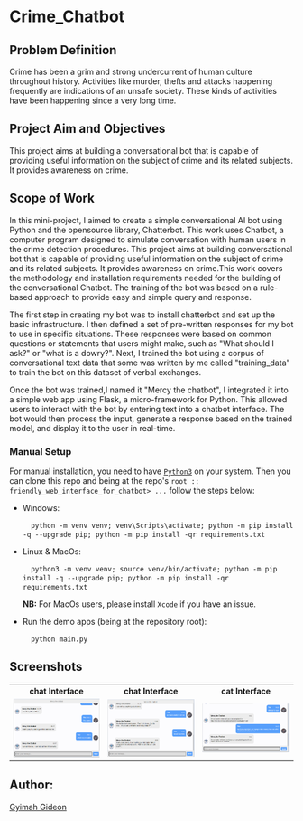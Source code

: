 # Crime_Chatbot

## Problem Definition
Crime has been a grim and strong undercurrent of human culture throughout history. Activities like murder, thefts and attacks happening frequently are indications of an unsafe society. These kinds of activities have been happening since a very long time.

## Project Aim and Objectives
This project aims at building a conversational bot that is capable of providing useful information
on the subject of crime and its related subjects. It provides awareness on crime.

## Scope of Work
In this mini-project, I aimed to create a simple conversational AI bot using Python and the opensource library, Chatterbot. This work uses Chatbot, a computer program designed to simulate conversation with human users in the crime detection procedures. This project aims at building conversational bot that is capable of providing useful information on the subject of crime and its related subjects. It provides awareness on crime.This work covers the methodology and installation requirements needed for the building of the conversational Chatbot. The training of the bot was based on a rule-based approach to provide easy and simple query and response. 

The first step in creating my bot was to install chatterbot and set up the basic infrastructure. I then defined a set of pre-written responses for  my bot to use in specific situations. These responses were based on common questions or statements that users might make, such as "What should I ask?" or "what is a dowry?".
Next, I trained the bot using a corpus of conversational text data that some was written by me  called "training_data" to train the bot on this dataset of verbal exchanges.

Once the bot was trained,I named it "Mercy the chatbot", I integrated it into a simple web app using Flask, a micro-framework for Python. This allowed users to interact with the bot by entering text into a chatbot interface. The bot would then process the input, generate a response based on the trained model, and display it to the user in real-time. 


### Manual Setup

For manual installation, you need to have [`Python3`](https://www.python.org/) on your system. Then you can clone this repo and being at the repo's `root :: friendly_web_interface_for_chatbot> ...`  follow the steps below:

- Windows:
        
        python -m venv venv; venv\Scripts\activate; python -m pip install -q --upgrade pip; python -m pip install -qr requirements.txt  

- Linux & MacOs:
        
        python3 -m venv venv; source venv/bin/activate; python -m pip install -q --upgrade pip; python -m pip install -qr requirements.txt  

    **NB:** For MacOs users, please install `Xcode` if you have an issue.



- Run the demo apps (being at the repository root):

        python main.py
        
        
 ## Screenshots

<table>
    <tr>
        <th>chat Interface</th>
        <th>chat Interface</th>
        <th>cat Interface</th>
    </tr>
    <tr>
        <td><img src="./images/screen1.png"/></td>
        <td><img src="./images/screen2.png"/></td>
        <td><img src="./images/screen3.png"/></td>
    </tr>
</table>

    
  ## Author:
[Gyimah Gideon](https://www.linkedin.com/in/gideon-gyimah-08268b243/)  
